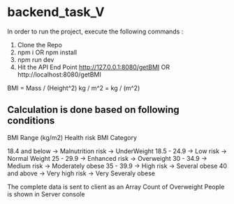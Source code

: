 # backend_task_V

In order to run the project, execute the following commands :
1. Clone the Repo
2. npm i OR npm install
3. npm run dev
4. Hit the API End Point http://127.0.0.1:8080/getBMI OR http://localhost:8080/getBMI


BMI = Mass / (Height^2)
kg / m^2 = kg / (m^2)


Calculation is done based on following conditions
-------------------------------------------------
BMI Range (kg/m2)       Health risk                BMI Category

18.4 and below     ->   Malnutrition risk      ->  UnderWeight
18.5 - 24.9        ->   Low risk               ->  Normal Weight
25 - 29.9          ->   Enhanced risk          ->  Overweight
30 - 34.9          ->   Medium risk            ->  Moderately obese
35 - 39.9          ->   High risk              ->  Several obese
40 and above       ->   Very high risk         ->  Very Severaly obese

The complete data is sent to client as an Array
Count of Overweight People is shown in Server console
